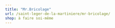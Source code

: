 ```yaml
---
title: "Mr.Bricolage"
url: /saint-leger-de-la-martiniere/mr-bricolage/
shop: à faire soi-même
---
```

